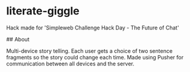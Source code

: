 # literate-giggle
Hack made for 'Simpleweb Challenge Hack Day - The Future of Chat'

## About

Multi-device story telling. Each user gets a choice of two sentence fragments so the story could change each time. Made using Pusher for communication between all devices and the server.
